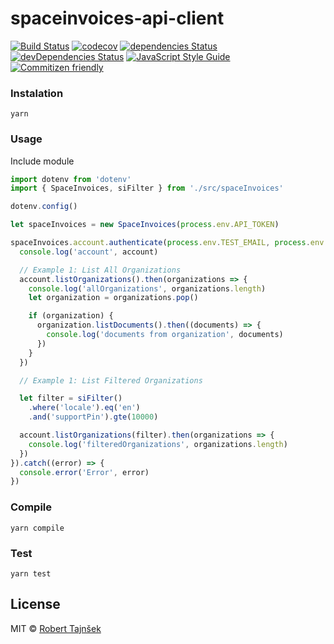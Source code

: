 # spaceinvoices-api-client

[![Build Status](https://travis-ci.org/ronzyfonzy/spaceinvoices-api-client.svg?branch=master)](https://travis-ci.org/ronzyfonzy/spaceinvoices-api-client)
[![codecov](https://codecov.io/gh/ronzyfonzy/spaceinvoices-api-client/branch/master/graph/badge.svg)](https://codecov.io/gh/ronzyfonzy/spaceinvoices-api-client)
[![dependencies Status](https://david-dm.org/ronzyfonzy/spaceinvoices-api-client/status.svg)](https://david-dm.org/ronzyfonzy/spaceinvoices-api-client)
[![devDependencies Status](https://david-dm.org/ronzyfonzy/spaceinvoices-api-client/dev-status.svg)](https://david-dm.org/ronzyfonzy/spaceinvoices-api-client?type=dev)
[![JavaScript Style Guide](https://img.shields.io/badge/code_style-standard-brightgreen.svg)](https://standardjs.com)
[![Commitizen friendly](https://img.shields.io/badge/commitizen-friendly-brightgreen.svg)](http://commitizen.github.io/cz-cli/)

### Instalation

```
yarn
```

### Usage

Include module
```javascript
import dotenv from 'dotenv'
import { SpaceInvoices, siFilter } from './src/spaceInvoices'

dotenv.config()

let spaceInvoices = new SpaceInvoices(process.env.API_TOKEN)

spaceInvoices.account.authenticate(process.env.TEST_EMAIL, process.env.TEST_PASSWORD).then(account => {
  console.log('account', account)

  // Example 1: List All Organizations
  account.listOrganizations().then(organizations => {
    console.log('allOrganizations', organizations.length)
    let organization = organizations.pop()

    if (organization) {
      organization.listDocuments().then((documents) => {
        console.log('documents from organization', documents)
      })
    }
  })

  // Example 1: List Filtered Organizations

  let filter = siFilter()
    .where('locale').eq('en')
    .and('supportPin').gte(10000)

  account.listOrganizations(filter).then(organizations => {
    console.log('filteredOrganizations', organizations.length)
  })
}).catch((error) => {
  console.error('Error', error)
})
```

### Compile

```
yarn compile
```

### Test

```
yarn test
```

## License

MIT © [Robert Tajnšek](https://github.com/ronzyfonzy)